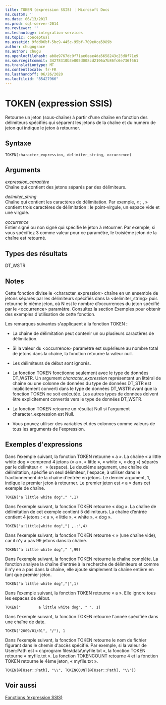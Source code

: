 ```yaml
---
title: TOKEN (expression SSIS) | Microsoft Docs
ms.custom: ''
ms.date: 06/13/2017
ms.prod: sql-server-2014
ms.reviewer: ''
ms.technology: integration-services
ms.topic: conceptual
ms.assetid: 9fdd06bf-5bc9-445c-95bf-709e0ca5989b
author: chugugrace
ms.author: chugu
ms.openlocfilehash: ab8e9767dc0f71ae6eae4da5658243c23d8f71e9
ms.sourcegitcommit: 34278310b3e005d008cd2106a7b86fc6e736f661
ms.translationtype: MT
ms.contentlocale: fr-FR
ms.lasthandoff: 06/26/2020
ms.locfileid: "85427966"
---
```

# <a name="token--ssis-expression"></a>TOKEN  (expression SSIS)
  Retourne un jeton (sous-chaîne) à partir d'une chaîne en fonction des délimiteurs spécifiés qui séparent les jetons de la chaîne et du numéro de jeton qui indique le jeton à retourner.  
  
## <a name="syntax"></a>Syntaxe  
  
```  
TOKEN(character_expression, delimiter_string, occurrence)  
```  
  
## <a name="arguments"></a>Arguments  
 *expression_caractère*  
 Chaîne qui contient des jetons séparés par des délimiteurs.  
  
 *delimiter_string*  
 Chaîne qui contient les caractères de délimitation. Par exemple, « ; , » contient trois caractères de délimitation : le point-virgule, un espace vide et une virgule.  
  
 *occurrence*  
 Entier signé ou non signé qui spécifie le jeton à retourner. Par exemple, si vous spécifiez 3 comme valeur pour ce paramètre, le troisième jeton de la chaîne est retourné.  
  
## <a name="result-types"></a>Types des résultats  
 DT_WSTR  
  
## <a name="remarks"></a>Notes  
 Cette fonction divise le <character_expression> chaîne en un ensemble de jetons séparés par les délimiteurs spécifiés dans la <delimiter_string> puis retourne le nième jeton, où N est le nombre d’occurrences du jeton spécifié par le \<occurrence> paramètre. Consultez la section Exemples pour obtenir des exemples d'utilisation de cette fonction.  
  
 Les remarques suivantes s'appliquent à la fonction TOKEN :  
  
-   La chaîne de délimitation peut contenir un ou plusieurs caractères de délimitation.  
  
-   Si la valeur du \<occurrence> paramètre est supérieure au nombre total de jetons dans la chaîne, la fonction retourne la valeur null.  
  
-   Les délimiteurs de début sont ignorés.  
  
-   La fonction TOKEN fonctionne seulement avec le type de données DT_WSTR. Un argument *character_expression* représentant un littéral de chaîne ou une colonne de données du type de données DT_STR est implicitement converti dans le type de données DT_WSTR avant que la fonction TOKEN ne soit exécutée. Les autres types de données doivent être explicitement convertis vers le type de données DT_WSTR.  
  
-   La fonction TOKEN retourne un résultat Null si l'argument character_expression est Null.  
  
-   Vous pouvez utiliser des variables et des colonnes comme valeurs de tous les arguments de l'expression.  
  
## <a name="expression-examples"></a>Exemples d'expressions  
 Dans l’exemple suivant, la fonction TOKEN retourne « a ». La chaîne « a little white dog » comprend 4 jetons (« a », « little », « white », « dog ») séparés par le délimiteur «   » (espace). Le deuxième argument, une chaîne de délimitation, spécifie un seul délimiteur, l'espace, à utiliser dans le fractionnement de la chaîne d'entrée en jetons. Le dernier argument, 1, indique le premier jeton à retourner. Le premier jeton est « a » dans cet exemple de chaîne.  
  
```  
TOKEN("a little white dog"," ",1)  
```  
  
 Dans l'exemple suivant, la fonction TOKEN retourne « dog ». La chaîne de délimitation de cet exemple contient 5 délimiteurs. La chaîne d’entrée contient 4 jetons : « a », « little », « white », « dog ».  
  
```  
TOKEN("a:little|white dog","| ,.:",4)  
```  
  
 Dans l'exemple suivant, la fonction TOKEN retourne «   » (une chaîne vide), car il n'y a pas 99 jetons dans la chaîne.  
  
```  
TOKEN("a little white dog"," ",99)  
```  
  
 Dans l'exemple suivant, la fonction TOKEN retourne la chaîne complète. La fonction analyse la chaîne d'entrée à la recherche de délimiteurs et comme il n'y en a pas dans la chaîne, elle ajoute simplement la chaîne entière en tant que premier jeton.  
  
```  
TOKEN("a little white dog","|",1)  
```  
  
 Dans l’exemple suivant, la fonction TOKEN retourne « a ». Elle ignore tous les espaces de début.  
  
```  
TOKEN("        a little white dog", " ", 1)  
```  
  
 Dans l'exemple suivant, la fonction TOKEN retourne l'année spécifiée dans une chaîne de date.  
  
```  
TOKEN("2009/01/01", "/"), 1  
```  
  
 Dans l'exemple suivant, la fonction TOKEN retourne le nom de fichier figurant dans le chemin d'accès spécifié. Par exemple, si la valeur de User::Path est « c:\program files\data\myfile.txt », la fonction TOKEN retourne « myfile.txt ». La fonction TOKENCOUNT retourne 4 et la fonction TOKEN retourne le 4ème jeton, « myfile.txt ».  
  
```  
TOKEN(@[User::Path], "\\", TOKENCOUNT(@[User::Path], "\\"))  
```  
  
## <a name="see-also"></a>Voir aussi  
 [Fonctions &#40;expression SSIS&#41;](functions-ssis-expression.md)  
  
  
